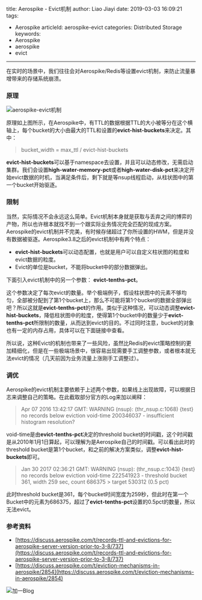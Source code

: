 title: Aerospike - Evict机制
author: Liao Jiayi
date: 2019-03-03 16:09:21
tags:
  - Aerospike
articleId: aerospike-evict
categories: Distributed Storage
keywords:
  - Aerospike
  - aerospike
  - evict
---

在实时的场景中，我们往往会对Aerospike/Redis等设置evict机制，来防止流量暴增带来的存储系统崩溃。


### 原理
![aerospike-evict机制][1]  

原理如上图所示，在Aerospike中，有TTL的数据根据TTL的大小被等分在这个横轴上，每个bucket的大小由最大的TTL和设置的**evict-hist-buckets**来决定。其中：

> bucket_width = max_ttl / evict-hist-buckets

**evict-hist-buckets**可以基于namespace去设置，并且可以动态修改，无需启动集群。我们会设置**high-water-memory-pct**或者**high-water-disk-pct**来决定开始evict数据的时机，当满足条件后，剩下就是等nsup线程启动，从柱状图中的第一个bucket开始驱逐。

### 限制
当然，实际情况不会永远这么简单。Evict机制本身就是获取与丢弃之间的博弈的产物，所以也许根本就找不到一个跟实际业务情况完全匹配的现成方案。Aerospike的evict机制并不完美，有时候存储超过了你所设置的HWM，但是并没有数据被驱逐。Aerospike3.8之后的evict机制中有两个特点：

* **evict-hist-buckets**可以动态配置，也就是用户可以自定义柱状图的粒度和evict数据的粒度。
* Evict的单位是bucket，不能将bucket中的部分数据弹出。

下面引入evict机制中的另一个参数： **evict-tenths-pct**。

这个参数决定了每次evict的数量。举个极端例子，假设柱状图中的元素不够均匀，全部被分配到了第1个bucket上，那么不可能将第1个bucket的数据全部弹出吧？所以这就是**evict-tenths-pct**的作用。类似于这种情况，可以动态调整**evict-hist-buckets**，降低柱状图中的粒度，使得第1个bucket中的数量少于**evict-tenths-pct**所限制的数量，从而达到evict的目的。不过同时注意，bucket的对象也有一定的内存占用，具体可以在下面链接中查看。  

所以说，这种Evict的机制也带来了一些风险，虽然比Redis的evict策略控制的更加精细化，但是在一些极端场景中，很容易出现需要手工调整参数，或者根本就无法evict的情况（几天前因为业务流量上涨刚手工调整过）。  

### 调优
Aerospike的evict机制主要依赖于上述两个参数，如果线上出现故障，可以根据日志来调整自己的策略。在此截取部分官方的Log来加以阐释：

> Apr 07 2016 13:42:17 GMT: WARNING (nsup): (thr_nsup.c:1068)
{test} no records below eviction void-time 200346037 - insufficient histogram resolution?

void-time是由**evict-tenths-pct**决定的threshold bucket的时间戳，这个时间戳是从2010年1月1日算起，可以理解为是Aerospike自己的时间戳。可以看出此时的threshold bucket是第1个bucket，和之前的解决方案类似，调整**evict-hist-buckets**即可。

> Jan 30 2017 02:36:21 GMT: WARNING (nsup): (thr_nsup.c:1043) {test} no records below eviction void-time 222541923 - threshold bucket 361, width 259 sec, count 686375 > target 530312 (0.5 pct)

此时threshold bucket是361，每个bucket时间宽度为259秒，但此时在第一个Bucket中的元素为686375，超过了**evict-tenths-pct**设置的0.5pct的数量，所以无法evict。




### 参考资料
* [https://discuss.aerospike.com/t/records-ttl-and-evictions-for-aerospike-server-version-prior-to-3-8/737](https://discuss.aerospike.com/t/records-ttl-and-evictions-for-aerospike-server-version-prior-to-3-8/737)
* [https://discuss.aerospike.com/t/eviction-mechanisms-in-aerospike/2854](https://discuss.aerospike.com/t/eviction-mechanisms-in-aerospike/2854)


![加一Blog][2]

  [2]: http://www.liaojiayi.com/assets/jiayi_end_qr.png
  [1]: http://www.liaojiayi.com/assets/as-evict.png
